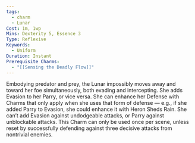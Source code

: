```yaml
---
tags:
  - charm
  - Lunar
Cost: 1m, 1wp
Mins: Dexterity 5, Essence 3
Type: Reflexive
Keywords:
  - Uniform
Duration: Instant
Prerequisite Charms:
  - "[[Sensing the Deadly Flow]]"
---
```

Embodying predator and prey, the Lunar impossibly moves away and toward her foe simultaneously, both evading and intercepting. She adds Evasion to her Parry, or vice versa. She can enhance her Defense with Charms that only apply when she uses that form of defense — e.g., if she added Parry to Evasion, she could enhance it with Heron Sheds Rain. She can’t add Evasion against undodgeable attacks, or Parry against unblockable attacks. This Charm can only be used once per scene, unless reset by successfully defending against three decisive attacks from nontrivial enemies.